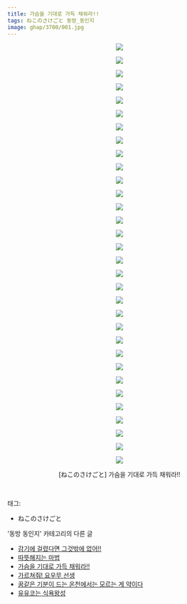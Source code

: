 ```yaml
---
title: 가슴을 기대로 가득 채워라!!
tags: ねこのさけごと 동방_동인지
image: ghap/3700/001.jpg
---
```

<div class="article">
<p style="text-align: center; clear: none; float: none;"><img src="{{ site.nasurl }}/ghap/3700/001.jpg"/></p>
<p style="text-align: center; clear: none; float: none;"><img src="{{ site.nasurl }}/ghap/3700/002.jpg"/></p>
<p style="text-align: center; clear: none; float: none;"><img src="{{ site.nasurl }}/ghap/3700/003.jpg"/></p>
<p style="text-align: center; clear: none; float: none;"><img src="{{ site.nasurl }}/ghap/3700/004.jpg"/></p>
<p style="text-align: center; clear: none; float: none;"><img src="{{ site.nasurl }}/ghap/3700/005.jpg"/></p>
<p style="text-align: center; clear: none; float: none;"><img src="{{ site.nasurl }}/ghap/3700/006.jpg"/></p>
<p style="text-align: center; clear: none; float: none;"><img src="{{ site.nasurl }}/ghap/3700/007.jpg"/></p>
<p style="text-align: center; clear: none; float: none;"><img src="{{ site.nasurl }}/ghap/3700/008.jpg"/></p>
<p style="text-align: center; clear: none; float: none;"><img src="{{ site.nasurl }}/ghap/3700/009.jpg"/></p>
<p style="text-align: center; clear: none; float: none;"><img src="{{ site.nasurl }}/ghap/3700/010.jpg"/></p>
<p style="text-align: center; clear: none; float: none;"><img src="{{ site.nasurl }}/ghap/3700/011.jpg"/></p>
<p style="text-align: center; clear: none; float: none;"><img src="{{ site.nasurl }}/ghap/3700/012.jpg"/></p>
<p style="text-align: center; clear: none; float: none;"><img src="{{ site.nasurl }}/ghap/3700/013.jpg"/></p>
<p style="text-align: center; clear: none; float: none;"><img src="{{ site.nasurl }}/ghap/3700/014.jpg"/></p>
<p style="text-align: center; clear: none; float: none;"><img src="{{ site.nasurl }}/ghap/3700/015.jpg"/></p>
<p style="text-align: center; clear: none; float: none;"><img src="{{ site.nasurl }}/ghap/3700/016.jpg"/></p>
<p style="text-align: center; clear: none; float: none;"><img src="{{ site.nasurl }}/ghap/3700/017.jpg"/></p>
<p style="text-align: center; clear: none; float: none;"><img src="{{ site.nasurl }}/ghap/3700/018.jpg"/></p>
<p style="text-align: center; clear: none; float: none;"><img src="{{ site.nasurl }}/ghap/3700/019.jpg"/></p>
<p style="text-align: center; clear: none; float: none;"><img src="{{ site.nasurl }}/ghap/3700/020.jpg"/></p>
<p style="text-align: center; clear: none; float: none;"><img src="{{ site.nasurl }}/ghap/3700/021.jpg"/></p>
<p style="text-align: center; clear: none; float: none;"><img src="{{ site.nasurl }}/ghap/3700/022.jpg"/></p>
<p style="text-align: center; clear: none; float: none;"><img src="{{ site.nasurl }}/ghap/3700/023.jpg"/></p>
<p style="text-align: center; clear: none; float: none;"><img src="{{ site.nasurl }}/ghap/3700/024.jpg"/></p>
<p style="text-align: center; clear: none; float: none;"><img src="{{ site.nasurl }}/ghap/3700/025.jpg"/></p>
<p style="text-align: center; clear: none; float: none;"><img src="{{ site.nasurl }}/ghap/3700/026.jpg"/></p>
<p style="text-align: center; clear: none; float: none;"><img src="{{ site.nasurl }}/ghap/3700/027.jpg"/></p>
<p style="text-align: center; clear: none; float: none;"><img src="{{ site.nasurl }}/ghap/3700/028.jpg"/></p>
<p style="text-align: center; clear: none; float: none;"><img src="{{ site.nasurl }}/ghap/3700/029.jpg"/></p>
<p style="text-align: center; clear: none; float: none;"><img src="{{ site.nasurl }}/ghap/3700/030.jpg"/></p>
<p style="text-align: center; clear: none; float: none;"><img src="{{ site.nasurl }}/ghap/3700/031.jpg"/></p>
<p style="text-align: center; clear: none; float: none;"><img src="{{ site.nasurl }}/ghap/3700/032.jpg"/></p>
<p style="text-align: center; clear: none; float: none;">[ねこのさけごと] 가슴을 기대로 가득 채워라!!</p>
<p><br/></p>
</div><div class="tagTrail">
<p>태그: </p>
<ul>
<li>ねこのさけごと</li>
</ul>
</div><div class="another">
<p>'동방 동인지' 카테고리의 다른 글</p>
<ul>
<li><a href="/2017-09-13-ghap_3702">감기에 걸렸다면 그것밖에 없어!!</a></li>
<li><a href="/2017-09-13-ghap_3701">따뜻해지는 마법</a></li>
<li><a href="/2017-09-13-ghap_3700">가슴을 기대로 가득 채워라!!</a></li>
<li><a href="/2017-09-13-ghap_3699">가르쳐줘! 요우무 선생</a></li>
<li><a href="/2017-09-13-ghap_3698">꿈같은 기분이 드는 온천에서는 모르는 게 약이다</a></li>
<li><a href="/2017-09-13-ghap_3697">유유코는 식욕왕성</a></li>
</ul>
</div><div class="cb_module cb_fluid">
<div class="cb_wrt cb_profile">
</div><!-- commentList close -->
</div>